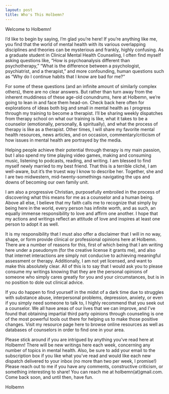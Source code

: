 ```yaml
---
layout: post
title: Who's This Holbemn?
---
```


Welcome to Holbemn! 

I’d like to begin by saying, I’m glad you’re here! If you’re anything like me, you find that the world of mental health with its various overlapping disciplines and theories can be mysterious and frankly, highly confusing. As a graduate student in Clinical Mental Health Counseling, I often find myself asking questions like, “How is psychoanalysis different than psychotherapy,” “What is the difference between a psychologist, psychiatrist, and a therapist,” and more confounding, human questions such as “Why do I continue habits that I know are bad for me?” 

For some of these questions (and an infinite amount of similarly complex others), there are no clear answers. But rather than turn away from the inherent muddiness of these age-old conundrums, here at Holbemn, we’re going to lean in and face them head-on. Check back here often for explorations of ideas both big and small in mental health as I progress through my training to become a therapist. I’ll be sharing weekly dispatches from therapy school on what our training is like, what it takes to be a counselor (emotionally, personally, & spiritually), and what the process of therapy is like as a therapist. Other times, I will share my favorite mental health resources, news articles, and on occasion, commentary/criticism of how issues in mental health are portrayed by the media. 

Helping people achieve their potential through therapy is my main passion, but I also spend my time playing video games, making and consuming music, listening to podcasts, reading, and writing. I am blessed to find myself newly married to my best friend. That this is a terrible cliché, I am well-aware, but it’s the truest way I know to describe her. Together, she and I are two midwestern, mid-twenty-somethings navigating the ups and downs of becoming our own family unit. 

I am also a progressive Christian, purposefully embroiled in the process of discovering what this means for me as a counselor and a human being. Above all else, I believe that my faith calls me to recognize that simply by being here in the world, every person has infinite worth, and as such, an equally immense responsibility to love and affirm one another. I hope that my actions and writings reflect an attitude of love and inspires at least one person to adopt it as well. 

It is my responsibility that I must also offer a disclaimer that I will in no way, shape, or form provide clinical or professional opinions here at Holbemn. There are a number of reasons for this, first of which being that I am writing here under a pseudonym (for the creative license it grants me), and also that internet interactions are simply not conducive to achieving meaningful assessment or therapy. Additionally, I am not yet licensed, and want to make this absolutely clear. All of this is to say that I would ask you to please consume my writings knowing that they are the personal opinions of someone who simply cares greatly for you and your circumstances, but is in no position to dole out clinical advice. 

If you do happen to find yourself in the midst of a dark time due to struggles with substance abuse, interpersonal problems, depression, anxiety, or even if you simply need someone to talk to, I highly recommend that you seek out a counselor. We all have areas of our lives that we can improve, and I’ve found that obtaining impartial third party opinions through counseling is one of the most powerful tools out there for helping us to make those positive changes. Visit my resource page here <insert link> to browse online resources as well as databases of counselors in order to find one in your area. 

Please stick around if you are intrigued by anything you’ve read here at Holbemn! There will be new writings here each week, concerning any number of topics in mental health. Also, be sure to add your email to the subscription box if you like what you’ve read and would like each new dispatch delivered to your inbox (no more than two per week, I promise!) Please reach out to me if you have any comments, constructive criticism, or something interesting to share! You can reach me at holbemn(at)gmail.com. Come back soon, and until then, have fun.

Holbemn
